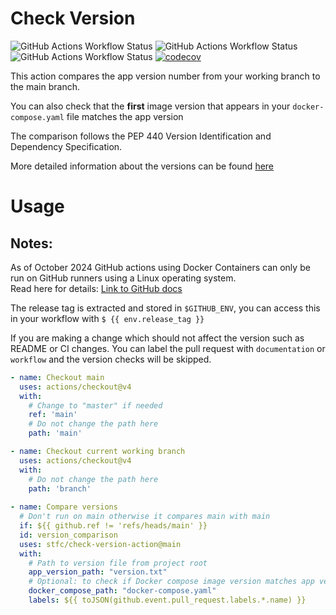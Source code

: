 # Check Version
![GitHub Actions Workflow Status](https://img.shields.io/github/actions/workflow/status/stfc/check-version-action/self_test.yaml?label=Integration%20Test)
![GitHub Actions Workflow Status](https://img.shields.io/github/actions/workflow/status/stfc/check-version-action/lint.yaml?label=Linting)
![GitHub Actions Workflow Status](https://img.shields.io/github/actions/workflow/status/stfc/check-version-action/test.yaml?label=Tests)
[![codecov](https://codecov.io/gh/stfc/check-version-action/graph/badge.svg?token=OD2Z90ST8R)](https://codecov.io/gh/stfc/check-version-action)


This action compares the app version number from your working branch to the main branch.

You can also check that the **first** image version that appears in your `docker-compose.yaml` file matches the app version

The comparison follows the PEP 440 Version Identification and Dependency Specification.

More detailed information about the versions can be found [here](https://packaging.python.org/en/latest/specifications/version-specifiers/)

# Usage

## Notes:

As of October 2024 GitHub actions using Docker Containers can only be run on GitHub runners using a Linux operating system.<br>
Read here for details: [Link to GitHub docs](https://docs.github.com/en/actions/sharing-automations/creating-actions/about-custom-actions#types-of-actions)

The release tag is extracted and stored in `$GITHUB_ENV`,
you can access this in your workflow with `$ {{ env.release_tag }}` 

If you are making a change which should not affect the version such as README or CI changes. You can label the pull request with `documentation` or `workflow` and the version checks will be skipped.

<!-- start usage -->
```yaml
- name: Checkout main
  uses: actions/checkout@v4
  with:
    # Change to "master" if needed
    ref: 'main'
    # Do not change the path here
    path: 'main'

- name: Checkout current working branch
  uses: actions/checkout@v4
  with:
    # Do not change the path here
    path: 'branch'
    
- name: Compare versions
  # Don't run on main otherwise it compares main with main
  if: ${{ github.ref != 'refs/heads/main' }} 
  id: version_comparison
  uses: stfc/check-version-action@main
  with:
    # Path to version file from project root
    app_version_path: "version.txt"
    # Optional: to check if Docker compose image version matches app version
    docker_compose_path: "docker-compose.yaml"
    labels: ${{ toJSON(github.event.pull_request.labels.*.name) }}
```
<!-- end usage -->

